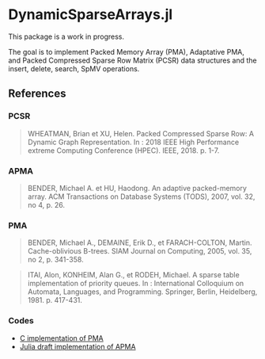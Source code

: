 # DynamicSparseArrays.jl

This package is a work in progress.

The goal is to implement Packed Memory Array (PMA), Adaptative PMA, and Packed Compressed Sparse Row Matrix (PCSR) data structures and the insert, delete, search,
SpMV operations.

## References

### PCSR

> WHEATMAN, Brian et XU, Helen. Packed Compressed Sparse Row: A Dynamic Graph Representation. In : 2018 IEEE High Performance extreme Computing Conference (HPEC). IEEE, 2018. p. 1-7.


### APMA

> BENDER, Michael A. et HU, Haodong. An adaptive packed-memory array. ACM Transactions on Database Systems (TODS), 2007, vol. 32, no 4, p. 26.


### PMA

> BENDER, Michael A., DEMAINE, Erik D., et FARACH-COLTON, Martin. Cache-oblivious B-trees. SIAM Journal on Computing, 2005, vol. 35, no 2, p. 341-358.

> ITAI, Alon, KONHEIM, Alan G., et RODEH, Michael. A sparse table implementation of priority queues. In : International Colloquium on Automata, Languages, and Programming. Springer, Berlin, Heidelberg, 1981. p. 417-431.


### Codes 

- [C implementation of PMA](https://github.com/pabmont/pma)
- [Julia draft implementation of APMA](https://github.com/JuliaCollections/DataStructures.jl/pull/241)
